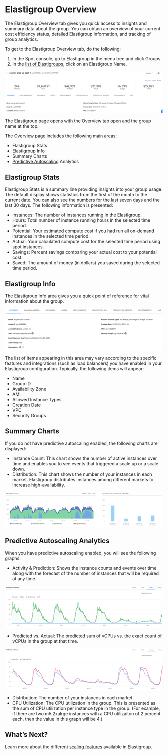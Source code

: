 # Elastigroup Overview

The Elastigroup Overview tab gives you quick access to insights and summary data about the group. You can obtain an overview of your current cost efficiency status, detailed Elastigroup information, and tracking of group analytics.

To get to the Elastigroup Overview tab, do the following:

1. In the Spot console, go to Elastigroup in the menu tree and click Groups.
2. In the [list of Elastigroups](elastigroup/tutorials/elastigroup-actions-menu/elastigroup-management), click on an Elastigroup Name.

<img src="/elastigroup/_media/tutorials-elastigroup-overview-01.png" />

The Elastigroup page opens with the Overview tab open and the group name at the top.

The Overview page includes the following main areas:

- Elastigroup Stats
- Elastigroup Info
- Summary Charts
- [Predictive Autoscaling](elastigroup/features/scaling/predictive-autoscaling) Analytics

## Elastigroup Stats

Elastigroup Stats is a summary line providing insights into your group usage. The default display shows statistics from the first of the month to the current date. You can also see the numbers for the last seven days and the last 30 days. The following information is presented:

- Instances: The number of instances running in the Elastigroup.
- Hours: Total number of instance running hours in the selected time period.
- Potential: Your estimated compute cost if you had run all on-demand instances in the selected time period.
- Actual: Your calculated compute cost for the selected time period using spot instances.
- Savings: Percent savings comparing your actual cost to your potential cost.
- Saved: The amount of money (in dollars) you saved during the selected time period.

## Elastigroup Info

The Elastigroup Info area gives you a quick point of reference for vital information about the group.

<img src="/elastigroup/_media/tutorials-elastigroup-overview-02.png" />

The list of items appearing in this area may vary according to the specific features and integrations (such as load balancers) you have enabled in your Elastigroup configuration. Typically, the following items will appear:

- Name
- Group ID
- Availability Zone
- AMI
- Allowed Instance Types
- Creation Date
- VPC
- Security Groups

## Summary Charts

If you do not have predictive autoscaling enabled, the following charts are displayed:

- Instance Count: This chart shows the number of active instances over time and enables you to see events that triggered a scale up or a scale down.
- Distribution: This chart shows the number of your instances in each market. Elastigroup distributes instances among different markets to increase high-availability.

<img src="/elastigroup/_media/tutorials-elastigroup-overview-03.png" />

## Predictive Autoscaling Analytics

When you have predictive autoscaling enabled, you will see the following graphs:

- Activity & Prediction: Shows the instance counts and events over time along with the forecast of the number of instances that will be required at any time.

<img src="/elastigroup/_media/tutorials-elastigroup-overview-04.png" />

- Predicted vs. Actual: The predicted sum of vCPUs vs. the exact count of vCPUs in the group at that time.

<img src="/elastigroup/_media/tutorials-elastigroup-overview-05.png" />

- Distribution: The number of your instances in each market.
- CPU Utilization: The CPU utilization in the group. This is presented as the sum of CPU utilization per instance type in the group. (For example, if there are two m5.2xalrge instances with a CPU utilizaiton of 2 percent each, then the value in this graph will be 4.)

## What’s Next?

Learn more about the different [scaling features](elastigroup/features/scaling/) available in Elastigroup.
